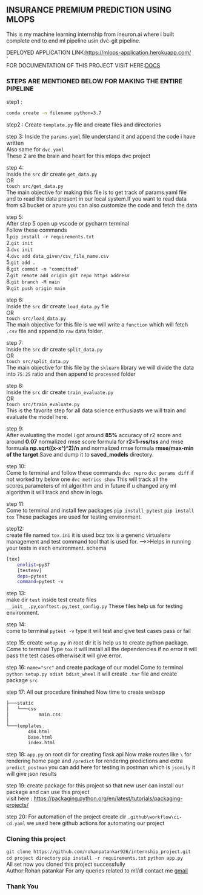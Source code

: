 ## INSURANCE PREMIUM PREDICTION USING MLOPS

This is my machine learning internship from ineuron.ai where i built complete end to end ml pipeline usin dvc-git pipeline.

DEPLOYED APPLICATION LINK:https://mlops-application.herokuapp.com/<br>'
<br>
FOR DOCUMENTATION OF THIS PROJECT VISIT HERE:[DOCS](https://github.com/rohanpatankar926/internship_project/tree/main/docs)
<br>
### STEPS ARE MENTIONED BELOW FOR MAKING THE ENTIRE PIPELINE
step1 :
``` bash
conda create -n filename python=3.7
```
step2 :
Create ```template.py``` file and create files and directories


step 3:
Inside the ```params.yaml``` file understand it and append the code i have written <br>
Also same for ```dvc.yaml```<br>
These 2 are the brain and heart for this mlops dvc project<br>

step 4:<br> 
Inside the ```src``` dir create ```get_data.py```<br>
OR<br>
```touch src/get_data.py```<br>
The main objective for making this file is to get track of params.yaml file and to read the data present in our local system.If you want to read data from s3 bucket or azure you can also customize the code and fetch the data<br>

step 5:<br>
After step 5 open up vscode or pycharm terminal<br>
Follow these commands<br>
1.```pip install -r requirements.txt```<br>
2.```git init```<br>
3.```dvc init```<br>
4.```dvc add data_given/csv_file_name.csv```<br>
5.```git add .```<br>
6.```git commit -m "committed"```<br>
7.```git remote add origin git repo https address```<br>
8.```git branch -M main```<br>
9.```git push origin main```<br>

step 6:<br>
Inside the ```src``` dir create ```load_data.py``` file<br>
OR<br>
```touch src/load_data.py```<br>
The main objective for this file is we will write a ```function``` which will fetch ```.csv``` file and append to ```raw``` data folder.<br>

step 7:<br>
Inside the ```src``` dir create ```split_data.py```<br>
OR <br>
```touch src/split_data.py```<br>
The main objective for this file by the ```sklearn``` library we will divide the data into ```75:25``` ratio and then append to ```processed``` folder <br>

step 8:<br>
Inside the ```src``` dir create ```train_evaluate.py```<br>
OR<br>
```touch src/train_evaluate.py```<br>
This is the favorite step for all data science enthusiasts we will train and evaluate the model here.<br>

step 9:<br>
After evaluating the model i got around **85%** accuracy of r2 score and around **0.07** normalized rmse score formula for **r2=1-rss/tss** and rmse formuala **np.sqrt((x-x^)^2)/n** and normalized rmse formula **rmse/max-min of the target**.Save and dump it to **saved_models** directory.

step 10:<br>
Come to terminal and follow these commands
```dvc repro```
```dvc params diff``` if not worked try below one
```dvc metrics show``` 
This will track all the scores,parameters of ml algorithm and in future if u changed any ml algorithm it will track and show in logs.

step 11:<br>
Come to terminal and install few packages
```pip install pytest```
```pip install tox```
These packages are used for testing environment.



step12:<br>
create file named ```tox.ini``` it is used bcz tox is a generic virtualenv management and test command tool that is used for.
-->>Helps in running your tests in each environment.
schema
```bash        
[tox]
    envlist=py37
    [testenv]
    deps=pytest
    command=pytest -v
```

step 13:<br>
make dir ```test``` inside test create files ```__init__.py```,```conftest.py```,```test_config.py```
These files help us for testing environment.

step 14:<br>
come to terminal 
```pytest -v``` type it will test and give test cases pass or fail

step 15:
create ```setup.py``` in root dir it is help us to create python package.
Come to terminal 
Type ```tox``` 
it will install all the dependencies if no error it will pass the test cases otherwise it will give error.

step 16:
```name="src"``` and create package of our model
Come to terminal 
```python setup.py sdist bdist_wheel``` it will create ```.tar``` file and create package ```src```

step 17:
All our procedure fininshed
Now time to create webapp
```bash
├───static
│   └───css
│           main.css
│
└───templates
        404.html
        base.html
        index.html
```
step 18:
```app.py``` on root dir for creating flask api
Now make routes like `\` for rendering home page and `/predict` for rendering predictions and extra `predict_postman` you can add here for testing in postman which is `jsonify` it will give json results

step 19:
create package for this project so that new user can install our package and can use this project <br>
visit here : https://packaging.python.org/en/latest/tutorials/packaging-projects/

step 20:
For automation of the project create dir `.github\workflow\ci-cd.yaml` we used here github actions for automating our project 


### Cloning this project 
`git clone https://github.com/rohanpatankar926/internship_project.git`<br>
`cd project directory`
`pip install -r requirements.txt`
`python app.py`<br>
All set now you cloned this project successfully
<br>
Author:Rohan patankar
For any queries related to ml/dl contact me [gmail](rohanpatankar926@gmail.com)

### Thank You
